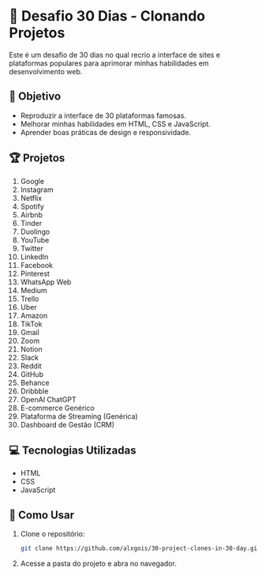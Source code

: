 # 🚀 Desafio 30 Dias - Clonando Projetos  

Este é um desafio de 30 dias no qual recrio a interface de sites e plataformas populares para aprimorar minhas habilidades em desenvolvimento web.  

## 📌 Objetivo  
- Reproduzir a interface de 30 plataformas famosas.  
- Melhorar minhas habilidades em HTML, CSS e JavaScript.  
- Aprender boas práticas de design e responsividade.  

## 🏆 Projetos  
1. Google  
2. Instagram  
3. Netflix  
4. Spotify  
5. Airbnb  
6. Tinder  
7. Duolingo  
8. YouTube  
9. Twitter  
10. LinkedIn  
11. Facebook  
12. Pinterest  
13. WhatsApp Web  
14. Medium  
15. Trello  
16. Uber  
17. Amazon  
18. TikTok  
19. Gmail  
20. Zoom  
21. Notion  
22. Slack  
23. Reddit  
24. GitHub  
25. Behance  
26. Dribbble  
27. OpenAI ChatGPT  
28. E-commerce Genérico  
29. Plataforma de Streaming (Genérica)  
30. Dashboard de Gestão (CRM)  

## 💻 Tecnologias Utilizadas  
- HTML  
- CSS  
- JavaScript  

## 📂 Como Usar  
1. Clone o repositório:  
   ```sh
   git clone https://github.com/alxgois/30-project-clones-in-30-day.git
   ```
2. Acesse a pasta do projeto e abra no navegador.  
